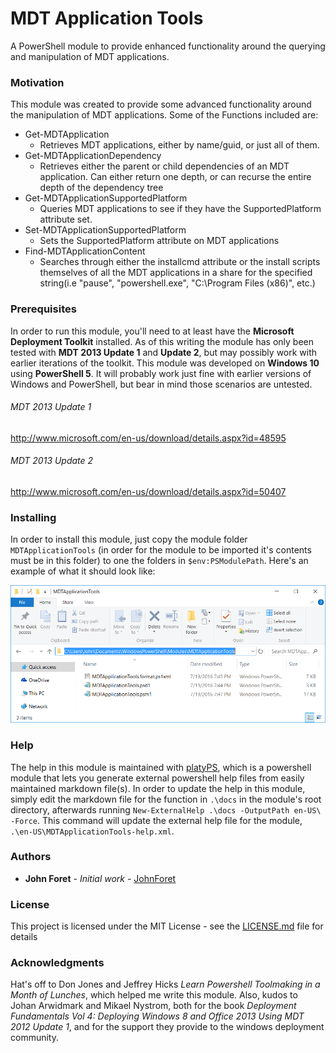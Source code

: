 # MDT Application Tools
A PowerShell module to provide enhanced functionality around the querying and manipulation of MDT applications.

### Motivation
This module was created to provide some advanced functionality around the manipulation of MDT applications. Some of the Functions included are:

* Get-MDTApplication
  * Retrieves MDT applications, either by name/guid, or just all of them.
* Get-MDTApplicationDependency
  * Retrieves either the parent or child dependencies of an MDT application. Can either return one depth, or can recurse the entire depth of the dependency tree
* Get-MDTApplicationSupportedPlatform
  * Queries MDT applications to see if they have the SupportedPlatform attribute set.
* Set-MDTApplicationSupportedPlatform
  * Sets the SupportedPlatform attribute on MDT applications
* Find-MDTApplicationContent
  * Searches through either the installcmd attribute or the install scripts themselves of all the MDT applications in a share for the specified string(i.e "pause", "powershell.exe", "C:\Program Files (x86)", etc.)

### Prerequisites

In order to run this module, you'll need to at least have the **Microsoft Deployment Toolkit** installed. As of this writing the module has only been tested with **MDT 2013 Update 1** and **Update 2**, but may possibly work with earlier iterations of the toolkit. This module was developed on **Windows 10** using **PowerShell 5**. It will probably work just fine with earlier versions of Windows and PowerShell, but bear in mind those scenarios are untested.

###### MDT 2013 Update 1
http://www.microsoft.com/en-us/download/details.aspx?id=48595

###### MDT 2013 Update 2
http://www.microsoft.com/en-us/download/details.aspx?id=50407


### Installing

In order to install this module, just copy the module folder `MDTApplicationTools` (in order for the module to be imported it's contents must be in this folder) to one the folders in `$env:PSModulePath`.
Here's an example of what it should look like:

![Module Installation Directory](Media/ModuleInstallation.png)

### Help
The help in this module is maintained with [platyPS](https://github.com/PowerShell/platyPS), which is a powershell module that lets you generate external powershell help files from easily maintained markdown file(s). In order to update the help in this module, simply edit the markdown file for the function in `.\docs` in the module's root directory, afterwards running `New-ExternalHelp .\docs -OutputPath en-US\ -Force`. This command will update the external help file for the module, `.\en-US\MDTApplicationTools-help.xml`.

### Authors

* **John Foret** - *Initial work* - [JohnForet](https://github.com/JohnForet)

### License

This project is licensed under the MIT License - see the [LICENSE.md](LICENSE.md) file for details

### Acknowledgments

Hat's off to Don Jones and Jeffrey Hicks *Learn Powershell Toolmaking in a Month of Lunches*, which helped me write this module. Also, kudos to Johan Arwidmark and Mikael Nystrom, both for the book *Deployment Fundamentals Vol 4: Deploying Windows 8 and Office 2013 Using MDT 2012 Update 1*, and for the support they provide to the windows deployment community.
